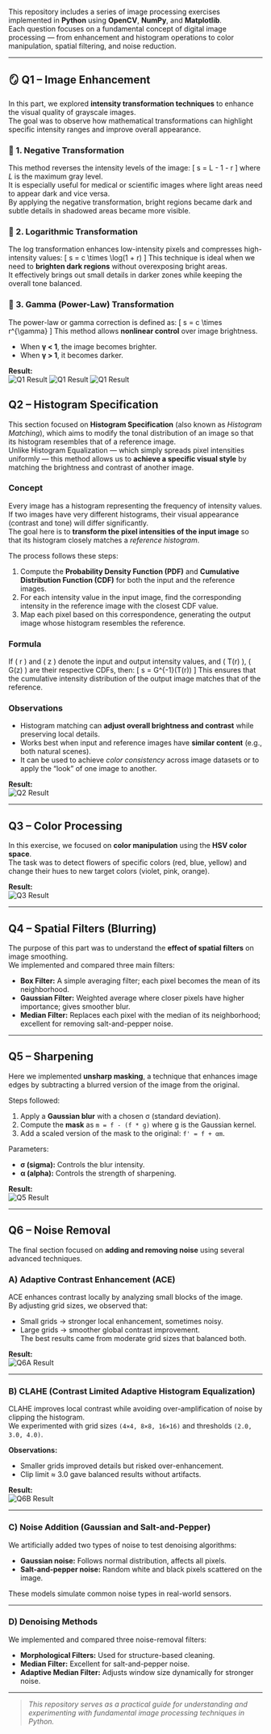   This repository includes a series of image processing exercises implemented in **Python** using **OpenCV**, **NumPy**, and **Matplotlib**.  
Each question focuses on a fundamental concept of digital image processing — from enhancement and histogram operations to color manipulation, spatial filtering, and noise reduction.  

---

## 🪞 Q1 – Image Enhancement  

In this part, we explored **intensity transformation techniques** to enhance the visual quality of grayscale images.  
The goal was to observe how mathematical transformations can highlight specific intensity ranges and improve overall appearance.

### 🔹 1. Negative Transformation  
This method reverses the intensity levels of the image:
\[
s = L - 1 - r
\]
where *L* is the maximum gray level.  
It is especially useful for medical or scientific images where light areas need to appear dark and vice versa.  
By applying the negative transformation, bright regions became dark and subtle details in shadowed areas became more visible.

### 🔹 2. Logarithmic Transformation  
The log transformation enhances low-intensity pixels and compresses high-intensity values:
\[
s = c \times \log(1 + r)
\]
This technique is ideal when we need to **brighten dark regions** without overexposing bright areas.  
It effectively brings out small details in darker zones while keeping the overall tone balanced.

### 🔹 3. Gamma (Power-Law) Transformation  
The power-law or gamma correction is defined as:
\[
s = c \times r^{\gamma}
\]
This method allows **nonlinear control** over image brightness.  
- When **γ < 1**, the image becomes brighter.  
- When **γ > 1**, it becomes darker.  


**Result:**  
![Q1 Result](results/image_enhancment_negative.png)
![Q1 Result](results/image_enhancment_gamma.png)
![Q1 Result](results/image_enhancment_log.png)
  
##  Q2 – Histogram Specification  

This section focused on **Histogram Specification** (also known as *Histogram Matching*), which aims to modify the tonal distribution of an image so that its histogram resembles that of a reference image.  
Unlike Histogram Equalization — which simply spreads pixel intensities uniformly — this method allows us to **achieve a specific visual style** by matching the brightness and contrast of another image.

###  Concept  
Every image has a histogram representing the frequency of intensity values.  
If two images have very different histograms, their visual appearance (contrast and tone) will differ significantly.  
The goal here is to **transform the pixel intensities of the input image** so that its histogram closely matches a *reference histogram*.

The process follows these steps:

1. Compute the **Probability Density Function (PDF)** and **Cumulative Distribution Function (CDF)** for both the input and the reference images.  
2. For each intensity value in the input image, find the corresponding intensity in the reference image with the closest CDF value.  
3. Map each pixel based on this correspondence, generating the output image whose histogram resembles the reference.

### Formula  
If \( r \) and \( z \) denote the input and output intensity values, and \( T(r) \), \( G(z) \) are their respective CDFs, then:
\[
s = G^{-1}(T(r))
\]
This ensures that the cumulative intensity distribution of the output image matches that of the reference.

###  Observations  
- Histogram matching can **adjust overall brightness and contrast** while preserving local details.  
- Works best when input and reference images have **similar content** (e.g., both natural scenes).  
- It can be used to achieve *color consistency* across image datasets or to apply the “look” of one image to another.


**Result:**  
![Q2 Result](results/histogram_output.png)

---

##  Q3 – Color Processing  

In this exercise, we focused on **color manipulation** using the **HSV color space**.  
The task was to detect flowers of specific colors (red, blue, yellow) and change their hues to new target colors (violet, pink, orange).  
  

**Result:**  
![Q3 Result](results/color_result.png)

---

##  Q4 – Spatial Filters (Blurring)  

The purpose of this part was to understand the **effect of spatial filters** on image smoothing.  
We implemented and compared three main filters:  

- **Box Filter:** A simple averaging filter; each pixel becomes the mean of its neighborhood.  
- **Gaussian Filter:** Weighted average where closer pixels have higher importance; gives smoother blur.  
- **Median Filter:** Replaces each pixel with the median of its neighborhood; excellent for removing salt-and-pepper noise.  



---

##  Q5 – Sharpening  

Here we implemented **unsharp masking**, a technique that enhances image edges by subtracting a blurred version of the image from the original.  

Steps followed:  
1. Apply a **Gaussian blur** with a chosen σ (standard deviation).  
2. Compute the **mask** as `m = f - (f * g)` where g is the Gaussian kernel.  
3. Add a scaled version of the mask to the original: `f' = f + αm`.  

Parameters:  
- **σ (sigma):** Controls the blur intensity.  
- **α (alpha):** Controls the strength of sharpening.  



**Result:**  
![Q5 Result](results/Q5-combined_image.png)

---

##  Q6 – Noise Removal  

The final section focused on **adding and removing noise** using several advanced techniques.  

###  A) Adaptive Contrast Enhancement (ACE)  
ACE enhances contrast locally by analyzing small blocks of the image.  
By adjusting grid sizes, we observed that:  
- Small grids → stronger local enhancement, sometimes noisy.  
- Large grids → smoother global contrast improvement.  
The best results came from moderate grid sizes that balanced both.  

**Result:**  
![Q6A Result](results/ACE_result.png)

---

###  B) CLAHE (Contrast Limited Adaptive Histogram Equalization)  
CLAHE improves local contrast while avoiding over-amplification of noise by clipping the histogram.  
We experimented with grid sizes `(4×4, 8×8, 16×16)` and thresholds `(2.0, 3.0, 4.0)`.  

**Observations:**  
- Smaller grids improved details but risked over-enhancement.  
- Clip limit ≈ 3.0 gave balanced results without artifacts.  

**Result:**  
![Q6B Result](results/clahe_result.png)

---

###  C) Noise Addition (Gaussian and Salt-and-Pepper)  
We artificially added two types of noise to test denoising algorithms:  
- **Gaussian noise:** Follows normal distribution, affects all pixels.  
- **Salt-and-pepper noise:** Random white and black pixels scattered on the image.  

These models simulate common noise types in real-world sensors.  



---

###  D) Denoising Methods  
We implemented and compared three noise-removal filters:  
- **Morphological Filters:** Used for structure-based cleaning.  
- **Median Filter:** Excellent for salt-and-pepper noise.  
- **Adaptive Median Filter:** Adjusts window size dynamically for stronger noise.  





---

> *This repository serves as a practical guide for understanding and experimenting with fundamental image processing techniques in Python.*  
